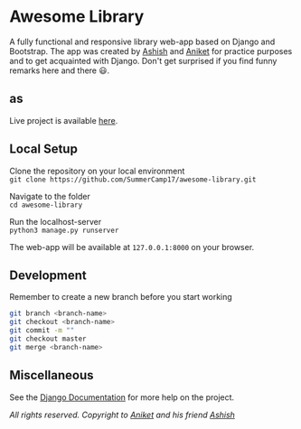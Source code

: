# Awesome Library


A fully functional and responsive library web-app based on Django and Bootstrap. The app was created by [Ashish](https://github.com/aasis21) and [Aniket](https://github.com/lordaniket06) for practice purposes and to get acquainted with Django. Don't get surprised if you find funny remarks here and there :smiley:.

## as
Live project is available [here](https://aasis21.pythonanywhere.com).

## Local Setup
Clone the repository on your local environment <br>
` git clone https://github.com/SummerCamp17/awesome-library.git `

Navigate to the folder <br>
` cd awesome-library `

Run the localhost-server <br>
` python3 manage.py runserver `

The web-app will be available at `127.0.0.1:8000` on your browser. 

## Development
Remember to create a new branch before you start working <br>
``` sh
git branch <branch-name>
git checkout <branch-name>
git commit -m ""
git checkout master
git merge <branch-name>
```
## Miscellaneous
See the [Django Documentation](https://docs.djangoproject.com/en/1.11/) for more help on the project. 



*All rights reserved. Copyright to [Aniket](https://github.com/lordaniket06) and his friend [Ashish](https://github.com/aasis21)*
